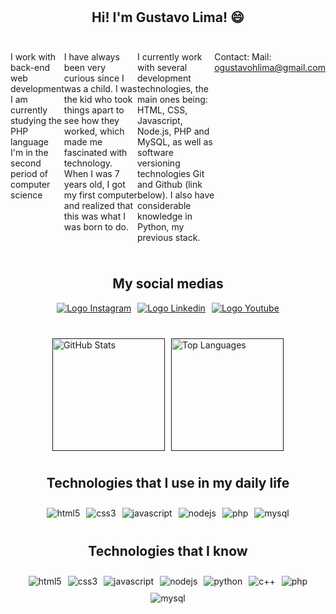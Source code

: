 <div style="display: flex; justify-content: center; margin-top: 10px;">
    <h2>Hi! I'm Gustavo Lima! 😄</h2>
</div>

<div style="display: flex; justify-content: center; margin-top: 10px;">
    <ul style="list-style-type: none; padding: 0;">
        <li>I work with back-end web development</li>
        <li>I am currently studying the PHP language</li>
        <li>I'm in the second period of computer science</li>
    </ul>
    <p>
I have always been very curious since I was a child. I was the kid who took things apart to see how they worked, which made me fascinated with technology. When I was 7 years old, I got my first computer and realized that this was what I was born to do.

I currently work with several development technologies, the main ones being: HTML, CSS, Javascript, Node.js, PHP and MySQL, as well as software versioning technologies Git and Github (link below). I also have considerable knowledge in Python, my previous stack.

Contact:
Mail: ogustavohlima@gmail.com
    </p>
</div>

<div style="display: flex; justify-content: center; margin-top: 10px;">
    <h2>My social medias</h2>
</div>

<div style="display: flex; justify-content: center; gap: 10px; margin-bottom: 25px; flex-wrap: wrap;">
    <a target="_blank" href="https://www.instagram.com/gustavolima.21/">
        <img src="https://img.shields.io/badge/Instagram-E4405F?style=for-the-badge&logo=instagram&logoColor=white" alt="Logo Instagram">
    </a>
    <a target="_blank" href="https://www.linkedin.com/in/gustavolima21/">
        <img src="https://img.shields.io/badge/LinkedIn-0077B5?style=for-the-badge&logo=linkedin&logoColor=white" alt="Logo Linkedin">
    </a>
    <a target="_blank" href="https://www.youtube.com/channel/UCfQcSq-q1_TdvttjLB-CKnw">
        <img src="https://img.shields.io/badge/YouTube-FF0000?style=for-the-badge&logo=youtube&logoColor=white" alt="Logo Youtube">
    </a>
</div>

<div style="display: flex; justify-content: center; gap: 10px; margin-top: 40px; flex-wrap: wrap;">
    <a href="">
        <img height="180em" src="https://github-readme-stats.vercel.app/api?username=Gugahl&theme=dark" alt="GitHub Stats">
    </a>
    <a href="">
        <img height="180em" src="https://github-readme-stats.vercel.app/api/top-langs/?username=gugahl&theme=dark&layout=compact" alt="Top Languages">
    </a>
</div>

<div style="display: flex; justify-content: center; margin-top: 10px;">
    <h2>Technologies that I use in my daily life</h2>
</div>

<div style="display: flex; justify-content: center; gap: 10px; margin-top: 10px; flex-wrap: wrap;">
    <img alt="html5" src="https://img.shields.io/badge/HTML5-E34F26?style=for-the-badge&logo=html5&logoColor=white" />
    <img alt="css3" src="https://img.shields.io/badge/CSS3-1572B6?style=for-the-badge&logo=css3&logoColor=white" />
    <img alt="javascript" src="https://img.shields.io/badge/JavaScript-323330?style=for-the-badge&logo=javascript&logoColor=F7DF1E" />
    <img alt="nodejs" src="https://img.shields.io/badge/Node.js-43853D?style=for-the-badge&logo=node.js&logoColor=white" />
    <img alt="php" src="https://img.shields.io/badge/PHP-777BB4?style=for-the-badge&logo=php&logoColor=white" />
    <img alt="mysql" src="https://img.shields.io/badge/MySQL-00000F?style=for-the-badge&logo=mysql&logoColor=white" />
</div>

<div style="display: flex; justify-content: center; margin-top: 10px;">
    <h2>Technologies that I know</h2>
</div>

<div style="display: flex; justify-content: center; gap: 10px; margin-top: 10px; flex-wrap: wrap;">
    <img alt="html5" src="https://img.shields.io/badge/HTML5-E34F26?style=for-the-badge&logo=html5&logoColor=white" />
    <img alt="css3" src="https://img.shields.io/badge/CSS3-1572B6?style=for-the-badge&logo=css3&logoColor=white" />
    <img alt="javascript" src="https://img.shields.io/badge/JavaScript-323330?style=for-the-badge&logo=javascript&logoColor=F7DF1E" />
    <img alt="nodejs" src="https://img.shields.io/badge/Node.js-43853D?style=for-the-badge&logo=node.js&logoColor=white" />
    <img alt="python" src="https://img.shields.io/badge/Python-14354C?style=for-the-badge&logo=python&logoColor=white" />
    <img alt="c++" src="https://img.shields.io/badge/C%2B%2B-00599C?style=for-the-badge&logo=c%2B%2B&logoColor=white" />
    <img alt="php" src="https://img.shields.io/badge/PHP-777BB4?style=for-the-badge&logo=php&logoColor=white" />
    <img alt="mysql" src="https://img.shields.io/badge/MySQL-00000F?style=for-the-badge&logo=mysql&logoColor=white" />
</div>
